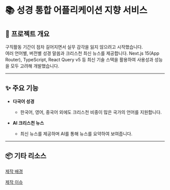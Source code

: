 # 📚 성경 통합 어플리케이션 지향 서비스

## 🧾 프로젝트 개요

구직활동 기간이 점차 길어지면서 실무 감각을 잃지 않으려고 시작했습니다.   
여러 언어별, 버전별 성경 말씀과 크리스천 최신 뉴스를 제공합니다. Next.js 15(App Router), TypeScript, React Query v5 등 최신 기술 스택을 활용하여 사용성과 성능을 모두 고려해 개발했습니다.

---

## ✨ 주요 기능
- **다국어 성경**
  - 한국어, 영어, 중국어 외에도 크리스천 비중이 많은 국가의 언어를 지원합니다.

- **AI 크리스천 뉴스**
  - 최신 뉴스를 제공하며 AI를 통해 뉴스를 요약하여 보여줍니다.

---

## 📦 기타 리소스
[제작 배경](https://velog.io/@_sky/%EC%83%9D%EC%A1%B4%EC%9D%84-%EC%9C%84%ED%95%9C-%EC%82%AC%EC%9D%B4%EB%93%9C-%ED%94%84%EB%A1%9C%EC%A0%9D%ED%8A%B8-%EA%B0%9C%EB%B0%9C%EA%B8%B0)

[제작 이슈](https://linen-blarney-a50.notion.site/1ab39938811b806e8f6ef1e82acbf390?v=1ab39938811b81428ba8000cc7650b8e)